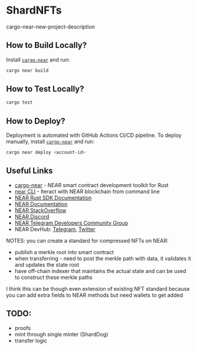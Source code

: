 # ShardNFTs

cargo-near-new-project-description

## How to Build Locally?

Install [`cargo-near`](https://github.com/near/cargo-near) and run:

```bash
cargo near build
```

## How to Test Locally?

```bash
cargo test
```

## How to Deploy?

Deployment is automated with GitHub Actions CI/CD pipeline.
To deploy manually, install [`cargo-near`](https://github.com/near/cargo-near) and run:

```bash
cargo near deploy <account-id>
```

## Useful Links

- [cargo-near](https://github.com/near/cargo-near) - NEAR smart contract development toolkit for Rust
- [near CLI](https://near.cli.rs) - Iteract with NEAR blockchain from command line
- [NEAR Rust SDK Documentation](https://docs.near.org/sdk/rust/introduction)
- [NEAR Documentation](https://docs.near.org)
- [NEAR StackOverflow](https://stackoverflow.com/questions/tagged/nearprotocol)
- [NEAR Discord](https://near.chat)
- [NEAR Telegram Developers Community Group](https://t.me/neardev)
- NEAR DevHub: [Telegram](https://t.me/neardevhub), [Twitter](https://twitter.com/neardevhub)

NOTES:
you can create a standard for compressed NFTs on NEAR:
 - publish a merkle root into smart contract
 - when transferring - need to post the merkle path with data, it validates it and updates the state root
 - have off-chain indexer that maintains the actual state and can be used to construct these merkle paths

I think this can be though even extension of existing NFT standard because you can add extra fields to NEAR methods but need wallets to get added


## TODO:
- proofs
- mint through single minter (ShardDog)
- transfer logic


